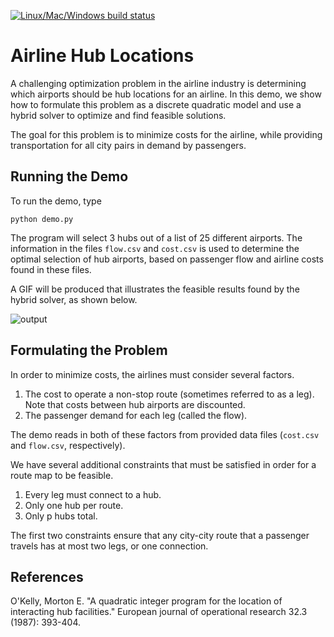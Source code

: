 [![Linux/Mac/Windows build status](
  https://circleci.com/gh/dwave-examples/airline-hubs.svg?style=svg)](
  https://circleci.com/gh/dwave-examples/airline-hubs)

# Airline Hub Locations

A challenging optimization problem in the airline industry is determining which
airports should be hub locations for an airline. In this demo, we show how to
formulate this problem as a discrete quadratic model and use a hybrid solver to
optimize and find feasible solutions.

The goal for this problem is to minimize costs for the airline, while providing
transportation for all city pairs in demand by passengers.

## Running the Demo

To run the demo, type

`python demo.py`

The program will select 3 hubs out of a list of 25 different airports. The
information in the files `flow.csv` and `cost.csv` is used to determine the
optimal selection of hub airports, based on passenger flow and airline costs
found in these files.

A GIF will be produced that illustrates the feasible results found by the
hybrid solver, as shown below.

![output](readme_imgs/airline-hubs.gif)

## Formulating the Problem

In order to minimize costs, the airlines must consider several factors.

 1. The cost to operate a non-stop route (sometimes referred to as a leg). Note
that costs between hub airports are discounted.  
 2. The passenger demand for each leg (called the flow).

The demo reads in both of these factors from provided data files (`cost.csv`
and `flow.csv`, respectively).

We have several additional constraints that must be satisfied in order for a
route map to be feasible.

 1. Every leg must connect to a hub.  
 2. Only one hub per route.  
 3. Only p hubs total.

The first two constraints ensure that any city-city route that a passenger
travels has at most two legs, or one connection.

## References

O'Kelly, Morton E. "A quadratic integer program for the location of interacting
hub facilities." European journal of operational research 32.3 (1987): 393-404.

